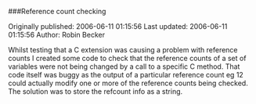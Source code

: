 ###Reference count checking

Originally published: 2006-06-11 01:15:56
Last updated: 2006-06-11 01:15:56
Author: Robin Becker

Whilst testing that a C extension was causing a problem with reference counts I created some code to check that the reference counts of a set of variables were not being changed by a call to a specific C method. That code itself was buggy as the output of a particular reference count eg 12 could actually modify one or more of the reference counts being checked. The solution was to store the refcount info as a string.